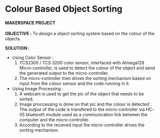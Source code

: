 # Colour Based Object Sorting
#### MAKERSPACE PROJECT

**OBJECTIVE :** To design a object sorting system based on the colour of the objects.

**SOLUTION :** 
- Using Color Sensor :
    1. TCS2300 / TCS 3200 color sensor, interfaced with Atmega128 
    Micro-controller, is used to detect the colour of the object and send the           generated output to the micro-controller.
    2. The micro-controller then drives the sorting mechanism based on input from the colour    sensor and the code running in it.
- Using Image Processing :
    1. A webcam is used to get the pic of the object that needs to be sorted.
    2. Image proccessing is done on that pic and the colour is detected . The output of the code is transfered to the micro-controller via HC-05 bluetooth module used as a communication link between the computer and the micro-controller.
    3. According to the recieved input the micro-controller drives the sorting mechanism.

